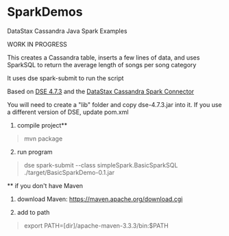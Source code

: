 # SparkDemos
DataStax Cassandra Java Spark Examples

WORK IN PROGRESS

This creates a Cassandra table, inserts a few lines of data, and uses SparkSQL to return the average length of songs per song category

It uses dse spark-submit to run the script

Based on <a href="https://academy.datastax.com/downloads?destination=downloads&dxt=DX" target="_new">DSE 4.7.3</a> and the <a href="https://github.com/datastax/spark-cassandra-connector" target="_new">DataStax Cassandra Spark Connector</a>

You will need to create a "lib" folder and copy dse-4.7.3.jar into it.  If you use a different version of DSE, update pom.xml



1. compile project**
> mvn package

2. run program
> dse spark-submit --class simpleSpark.BasicSparkSQL ./target/BasicSparkDemo-0.1.jar


** if you don't have Maven
1. download Maven: https://maven.apache.org/download.cgi

2. add to path
> export PATH=[dir]/apache-maven-3.3.3/bin:$PATH
